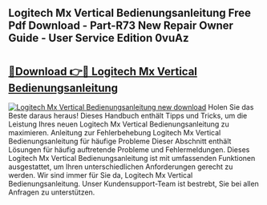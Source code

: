 ## Logitech Mx Vertical Bedienungsanleitung Free Pdf Download - Part-R73 New Repair Owner Guide - User Service Edition 0vuAz

# <h2><a href="http://df2h01.blite.top/?on=Logitech+Mx+Vertical+Bedienungsanleitung">🔗Download 👉🔴 Logitech Mx Vertical Bedienungsanleitung</a></h2>

[![Logitech Mx Vertical Bedienungsanleitung new download](https://i.imgur.com/lujVjoI.png)](http://df2h01.blite.top/?on=Logitech+Mx+Vertical+Bedienungsanleitung)
Holen Sie das Beste daraus heraus! Dieses Handbuch enthält Tipps und Tricks, um die Leistung Ihres neuen Logitech Mx Vertical Bedienungsanleitung zu maximieren. Anleitung zur Fehlerbehebung Logitech Mx Vertical Bedienungsanleitung für häufige Probleme Dieser Abschnitt enthält Lösungen für häufig auftretende Probleme und Fehlermeldungen. Dieses Logitech Mx Vertical Bedienungsanleitung ist mit umfassenden Funktionen ausgestattet, um Ihren unterschiedlichen Anforderungen gerecht zu werden. Wir sind immer für Sie da, Logitech Mx Vertical Bedienungsanleitung. Unser Kundensupport-Team ist bestrebt, Sie bei allen Anfragen zu unterstützen.
